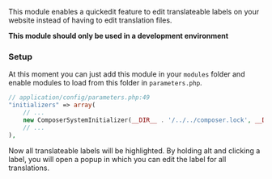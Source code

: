 This module enables a quickedit feature to edit translateable labels on your website instead of having to edit translation files.

**This module should only be used in a development environment**

### Setup

At this moment you can just add this module in your ``modules`` folder and enable modules to load from this folder in ``parameters.php``.

```php
// application/config/parameters.php:49
"initializers" => array(
    // ...
    new ComposerSystemInitializer(__DIR__ . '/../../composer.lock', __DIR__ . '/../../modules'),
    // ...
),
```

Now all translateable labels will be highlighted. By holding alt and clicking a label, you will open a popup in which you can edit the label for all translations.
